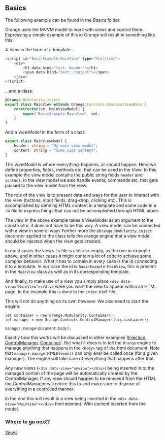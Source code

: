 ## Basics

The following example can be found in the *Basics* folder.

Orange uses the MVVM model to work with views and control them. Expressing a simple example of this in Orange will result in something like this:

A *View* in the form of a template...
```typescript
<script id="BasicExample-MainView" type="html/text">
    <div>
        <h1 data-bind="text: header"></h1>
        <span data-bind="text: content"></span>
    </div>
</script>
```
...and a class: 

```typescript
@Orange.Modularity.inject
export class MainView extends Orange.Controls.KnockoutViewBase {
    constructor(vm: MainViewModel) {
        super('BasicExample-MainView', vm);
    }
}
```

And a *ViewModel* in the form of a class
```typescript
export class MainViewModel {
    header: string = "My main view model";
    content: string = "Some nice content";
}
```

The *ViewModel* is where-everything-happens, or should happen. Here we define properties, fields, methods etc. that can be used in the *View*. In this example the view model contains the public string fields `header` and `content`. In the view model we also handle events, commands etc. that gets passed to the view model from the view. 

The role of the view is to present data and ways for the user to interact with the view (buttons, input fields, drag-drop, clicking etc). This is accomplished by defining HTML content in a template and some code in a .ts file to express things that can not be accomplished through HTML alone.

The view in the above example takes a ViewModel as an argument to the constructor, it does not have to be this way. A view model can be connected with a view in several ways  Further more the `@Orange.Modularity.inject` decorator applied to the class tells the orange engine that a view model should be injected when the view gets created. 

In most cases the views .ts file is close to empty, as the one in example above, and in other cases it might contain a lot of code to achieve some complex behavior. What it has to contain in every case is the id connecting it to a template. In our case the id is `BasicExample-MainView`, this is present in the `MainView` class as well as in its corresponding template. 

And finally, to make use of a view you simply place `<div data-view="MainView"></div>` were you want the view to appear within an HTML page. In the example this is done in the `index.html` file.   

This will not do anything on its own however. We also need to start the engine:

```
let container = new Orange.Modularity.Container();
let manager = new Orange.Controls.ControlManager(this.container);

manager.manage(document.body);
```

Exactly how this works will be discussed in other examples ([Injection](../Injection/injection.md), [ControlManager](../../Reference/Controls/ControlManager.md), [Container](../../Reference/Modularity/Container.md)). But what it does is to tell the `Orange` engine to manage anything that happens in the `<body>` tag of the html document. Note that `manager.manage(HTMLElement)` can only ever be called once (for a given manager). The engine will take care of everything that happens after that. 

Any new views (`<div data-view="myview"></div>`) being inserted in to the managed portion of the page will be automatically created by the ControlManager. If any view should happen to be removed from the HTML the ControlManager will notice this to and make sure to dispose of everything in a controlled manner. 

In the end this will result in a view being inserted in the `<div data-view="MainView"></div>` html element. With content inserted from the model.

### Where to go next?
[Views](../Views/Views.md)
